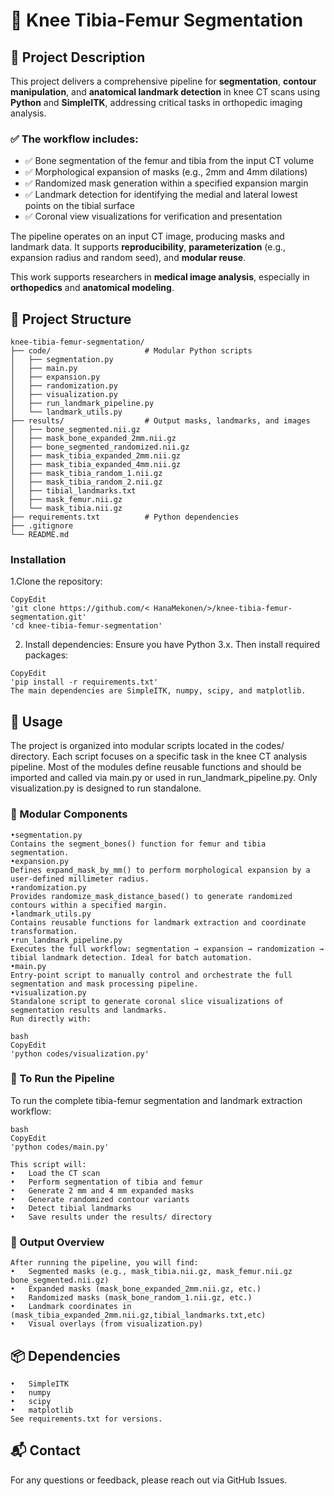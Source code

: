 # 🦴 Knee Tibia-Femur Segmentation

## 📌 Project Description

This project delivers a comprehensive pipeline for **segmentation**, **contour manipulation**, and **anatomical landmark detection** in knee CT scans using **Python** and **SimpleITK**, addressing critical tasks in orthopedic imaging analysis.  

### ✅ The workflow includes:
- ✅ Bone segmentation of the femur and tibia from the input CT volume  
- ✅ Morphological expansion of masks (e.g., 2mm and 4mm dilations)  
- ✅ Randomized mask generation within a specified expansion margin  
- ✅ Landmark detection for identifying the medial and lateral lowest points on the tibial surface  
- ✅ Coronal view visualizations for verification and presentation  

The pipeline operates on an input CT image, producing masks and landmark data. It supports **reproducibility**, **parameterization** (e.g., expansion radius and random seed), and **modular reuse**.


This work supports researchers in **medical image analysis**, especially in **orthopedics** and **anatomical modeling**.



## 📁 Project Structure

```text
knee-tibia-femur-segmentation/
├── code/                     # Modular Python scripts
│   ├── segmentation.py
│   ├── main.py
│   ├── expansion.py
│   ├── randomization.py
│   ├── visualization.py
│   ├── run_landmark_pipeline.py
│   └── landmark_utils.py
├── results/                  # Output masks, landmarks, and images
│   ├── bone_segmented.nii.gz
│   ├── mask_bone_expanded_2mm.nii.gz
│   ├── bone_segmented_randomized.nii.gz
│   ├── mask_tibia_expanded_2mm.nii.gz
│   ├── mask_tibia_expanded_4mm.nii.gz
│   ├── mask_tibia_random_1.nii.gz
│   ├── mask_tibia_random_2.nii.gz
│   ├── tibial_landmarks.txt
│   ├── mask_femur.nii.gz
│   └── mask_tibia.nii.gz
├── requirements.txt          # Python dependencies
├── .gitignore
└── README.md
```
### Installation

1.Clone the repository:
```
CopyEdit
'git clone https://github.com/< HanaMekonen/>/knee-tibia-femur-segmentation.git'
'cd knee-tibia-femur-segmentation'
```

2. Install dependencies: Ensure you have Python 3.x. Then install required packages:
```
CopyEdit
'pip install -r requirements.txt'
The main dependencies are SimpleITK, numpy, scipy, and matplotlib.
```

## 🚀 Usage
The project is organized into modular scripts located in the codes/ directory. Each script focuses on a specific task in the knee CT analysis pipeline. Most of the modules define reusable functions and should be imported and called via main.py or used in run_landmark_pipeline.py. Only visualization.py is designed to run standalone.
### 🧩 Modular Components
```
•segmentation.py
Contains the segment_bones() function for femur and tibia segmentation.
•expansion.py
Defines expand_mask_by_mm() to perform morphological expansion by a user-defined millimeter radius.
•randomization.py
Provides randomize_mask_distance_based() to generate randomized contours within a specified margin.
•landmark_utils.py
Contains reusable functions for landmark extraction and coordinate transformation.
•run_landmark_pipeline.py
Executes the full workflow: segmentation → expansion → randomization → tibial landmark detection. Ideal for batch automation.
•main.py
Entry-point script to manually control and orchestrate the full segmentation and mask processing pipeline.
•visualization.py
Standalone script to generate coronal slice visualizations of segmentation results and landmarks.
Run directly with:
```
```
bash
CopyEdit
'python codes/visualization.py'
```
### 🏁 To Run the Pipeline
To run the complete tibia-femur segmentation and landmark extraction workflow:
```
bash
CopyEdit
'python codes/main.py'
```
```
This script will:
•	Load the CT scan
•	Perform segmentation of tibia and femur
•	Generate 2 mm and 4 mm expanded masks
•	Generate randomized contour variants
•	Detect tibial landmarks
•	Save results under the results/ directory
```

### 📂 Output Overview
```
After running the pipeline, you will find:
•	Segmented masks (e.g., mask_tibia.nii.gz, mask_femur.nii.gz bone_segmented.nii.gz)
•	Expanded masks (mask_bone_expanded_2mm.nii.gz, etc.)
•	Randomized masks (mask_bone_random_1.nii.gz, etc.)
•	Landmark coordinates in (mask_tibia_expanded_2mm.nii.gz,tibial_landmarks.txt,etc)
•	Visual overlays (from visualization.py) 
```
## 📦 Dependencies
```
•	SimpleITK
•	numpy
•	scipy
•	matplotlib
See requirements.txt for versions.
```
## 📬 Contact
For any questions or feedback, please reach out via GitHub Issues.

